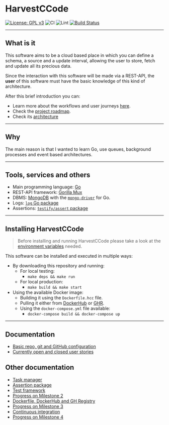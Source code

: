 # HarvestCCode

[![License: GPL v3](https://img.shields.io/badge/License-GPL%20v3-blue.svg)](https://www.gnu.org/licenses/gpl-3.0) ![CI](https://github.com/harvestcore/HarvestCCode/workflows/Tests/badge.svg) ![Lint](https://github.com/harvestcore/HarvestCCode/workflows/Go%20linter/badge.svg) [![Build Status](https://travis-ci.com/harvestcore/HarvestCCode.svg?branch=master)](https://travis-ci.com/harvestcore/HarvestCCode)

---

## What is it

This software aims to be a cloud based place in which you can define a schema, a source and a update interval, allowing the user to store, fetch and update all its precious data.

Since the interaction with this software will be made via a REST-API, the **user** of this software must have the basic knowledge of this kind of architecture.

After this brief introduction you can:

- Learn more about the workflows and user journeys [here](doc/architecture-workflows.md).
- Check the [project roadmap](doc/roadmap.md).
- Check its [architecture](doc/architecture.md)

---

## Why

The main reason is that I wanted to learn Go, use queues, background processes and event based architectures.

---

## Tools, services and others

- Main programming language: [Go](https://golang.org/)
- REST-API framework: [Gorilla Mux](https://github.com/gorilla/mux)
- DBMS: [MongoDB](https://www.mongodb.com/) with the [`mongo-driver`](https://godoc.org/go.mongodb.org/mongo-driver) for Go.
- Logs: [`log` Go package](https://golang.org/pkg/log/)
- Assertions: [`testify/assert` package](https://godoc.org/github.com/stretchr/testify/assert)

---

## Installing HarvestCCode

> Before installing and running HarvestCCode please take a look at the [environment variables](doc/envvars.md) needed.

This software can be installed and executed in multiple ways:

- By downloading this repository and running:
  - For local testing:
    - `make deps && make run`
  - For local production:
    - `make build && make start`
- Using the available Docker image:
  - Building it using the `Dockerfile.hcc` file.
  - Pulling it either from [DockerHub](https://hub.docker.com/repository/docker/harvestcore/harvestccode-backend) or [GHR](https://github.com/users/harvestcore/packages/container/package/harvestccode-backend).
  - Using the `docker-compose.yml` file available:
    - `docker-compose build && docker-compose up`

---

## Documentation

- [Basic repo, git and GitHub configuration](doc/milestones/basic-git-github-config.md)
- [Currently open and closed user stories](https://github.com/harvestcore/HarvestCCode/issues?q=is%3Aopen+is%3Aclosed+is%3Aissue+label%3Auser-stories+)

## Other documentation

- [Task manager](doc/task_manager.md)
- [Assertion package](doc/assertion_library.md)
- [Test framework](doc/test_framework.md)
- [Progress on Milestone 2](doc/milestones/tests-hu.md)
- [Dockerfile, DockerHub and GH Registry](doc/dockerf.tests.md)
- [Progress on Milestone 3](doc/milestones/m3.md)
- [Continuous integration](doc/ci.md)
- [Progress on Milestone 4](doc/milestones/m4.md)
